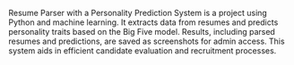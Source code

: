 Resume Parser with a Personality Prediction System is a project using Python and machine learning. It extracts data from resumes and predicts personality traits based on the Big Five model. Results, including parsed resumes and predictions, are saved as screenshots for admin access. This system aids in efficient candidate evaluation and recruitment processes. 
